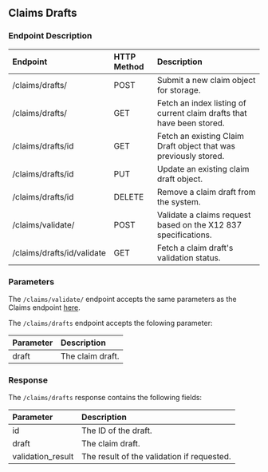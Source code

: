 ## Claims Drafts




### Endpoint Description

<!--- beginning of table -->

| Endpoint | HTTP Method | Description                                      |
|:---------|:------------|:-------------------------------------------------|
| /claims/drafts/ | POST | Submit a new claim object for storage. |
| /claims/drafts/ | GET | Fetch an index listing of current claim drafts that have been stored.|
| /claims/drafts/id | GET | Fetch an existing Claim Draft object that was previously stored.|
| /claims/drafts/id | PUT | Update an existing claim draft object. |
| /claims/drafts/id | DELETE | Remove a claim draft from the system. |
| /claims/validate/ | POST | Validate a claims request based on the X12 837 specifications. |
| /claims/drafts/id/validate | GET | Fetch a claim draft's validation status. |
<!--- end of table -->

### Parameters

The `/claims/validate/` endpoint accepts the same parameters as the Claims endpoint [here](#claims).

The `/claims/drafts` endpoint accepts the folowing parameter:


<!--- beginning of table -->

| Parameter | Description | 
|:---------|:-----------|
| draft | The claim draft. |

<!--- end of table -->

### Response

The `/claims/drafts` response contains the following fields:


<!--- beginning of table -->

| Parameter | Description | 
|:---------|:-----------|
| id | The ID of the draft. |
| draft | The claim draft. |
| validation_result | The result of the validation if requested. |

<!--- end of table -->
